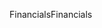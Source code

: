 <span data-ttu-id="411b0-101">Financials</span><span class="sxs-lookup"><span data-stu-id="411b0-101">Financials</span></span>